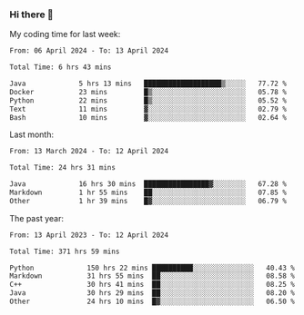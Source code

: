 ### Hi there 👋

My coding time for last week:

<!--START_SECTION:week-->

```txt
From: 06 April 2024 - To: 13 April 2024

Total Time: 6 hrs 43 mins

Java             5 hrs 13 mins   ███████████████████▒░░░░░   77.72 %
Docker           23 mins         █▒░░░░░░░░░░░░░░░░░░░░░░░   05.78 %
Python           22 mins         █▒░░░░░░░░░░░░░░░░░░░░░░░   05.52 %
Text             11 mins         ▓░░░░░░░░░░░░░░░░░░░░░░░░   02.79 %
Bash             10 mins         ▓░░░░░░░░░░░░░░░░░░░░░░░░   02.64 %
```

<!--END_SECTION:week-->

Last month:

<!--START_SECTION:month-->

```txt
From: 13 March 2024 - To: 12 April 2024

Total Time: 24 hrs 31 mins

Java             16 hrs 30 mins  ████████████████▓░░░░░░░░   67.28 %
Markdown         1 hr 55 mins    ██░░░░░░░░░░░░░░░░░░░░░░░   07.85 %
Other            1 hr 39 mins    █▓░░░░░░░░░░░░░░░░░░░░░░░   06.79 %
```

<!--END_SECTION:month-->

The past year:

<!--START_SECTION:year-->

```txt
From: 13 April 2023 - To: 12 April 2024

Total Time: 371 hrs 59 mins

Python             150 hrs 22 mins ██████████░░░░░░░░░░░░░░░   40.43 %
Markdown           31 hrs 55 mins  ██░░░░░░░░░░░░░░░░░░░░░░░   08.58 %
C++                30 hrs 41 mins  ██░░░░░░░░░░░░░░░░░░░░░░░   08.25 %
Java               30 hrs 29 mins  ██░░░░░░░░░░░░░░░░░░░░░░░   08.20 %
Other              24 hrs 10 mins  █▓░░░░░░░░░░░░░░░░░░░░░░░   06.50 %
```

<!--END_SECTION:year-->

